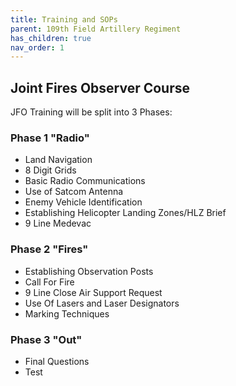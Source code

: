 ```yaml
---
title: Training and SOPs
parent: 109th Field Artillery Regiment
has_children: true
nav_order: 1
---
```

## Joint Fires Observer Course
JFO Training will be split into 3 Phases:
### Phase 1 "Radio"
- Land Navigation
- 8 Digit Grids
- Basic Radio Communications
- Use of Satcom Antenna
- Enemy Vehicle Identification
- Establishing Helicopter Landing Zones/HLZ Brief
- 9 Line Medevac

### Phase 2 "Fires"
- Establishing Observation Posts
- Call For Fire
- 9 Line Close Air Support Request
- Use Of Lasers and Laser Designators
- Marking Techniques

### Phase 3 "Out"
- Final Questions
- Test




